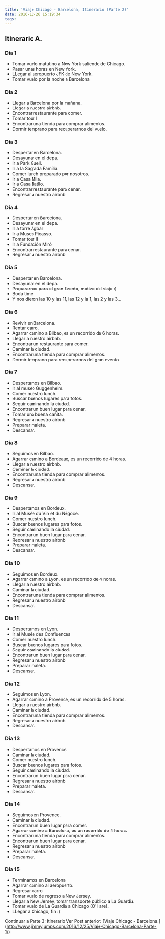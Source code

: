 ```yaml
---
title: 'Viaje Chicago - Barcelona, Itinerario (Parte 2)'
date: 2016-12-26 15:19:34
tags:
---
```


## Itinerario A.

### Día 1

- Tomar vuelo matutino a New York saliendo de Chicago.
- Pasar unas horas en New York.
- LLegar al aeropuerto JFK de New York.
- Tomar vuelo por la noche a Barcelona

### Día 2

- Llegar a Barcelona por la mañana.
- Llegar a nuestro airbnb.
- Encontrar restaurante para comer.
- Tomar tour I
- Encontrar una tienda para comprar alimentos.
- Dormir temprano para recuperarnos del vuelo.

### Día 3

- Despertar en Barcelona.
- Desayunar en el depa.
- Ir a Park Guell.
- Ir a la Sagrada Família.
- Comer lunch preparado por nosotros.
- Ir a Casa Mila.
- Ir a Casa Batllo.
- Encontrar restaurante para cenar.
- Regresar a nuestro airbnb.

### Día 4

- Despertar en Barcelona.
- Desayunar en el depa.
- Ir a torre Agbar
- Ir a Museo Picasso.
- Tomar tour II
- Ir a Fundación Miró
- Encontrar restaurante para cenar.
- Regresar a nuestro airbnb.

### Día 5

- Despertar en Barcelona.
- Desayunar en el depa.
- Prepararnos para el gran Evento, motivo del viaje :)
- Boda time
- Y nos dieron las 10 y las 11, las 12 y la 1, las 2 y las 3...

### Día 6

- Revivir en Barcelona.
- Rentar carro.
- Agarrar camino a Bilbao, es un recorrido de 6 horas.
- Llegar a nuestro airbnb.
- Encontrar un restaurante para comer.
- Caminar la ciudad.
- Encontrar una tienda para comprar alimentos.
- Dormir temprano para recuperarnos del gran evento.

### Día 7

- Despertamos en Bilbao.
- Ir al museo Guggenheim.
- Comer nuestro lunch.
- Buscar buenos lugares para fotos.
- Seguir caminando la ciudad.
- Encontrar un buen lugar para cenar.
- Tomar una buena cañita.
- Regresar a nuestro airbnb.
- Preparar maleta.
- Descansar.

### Día 8

- Seguimos en Bilbao.
- Agarrar camino a Bordeaux, es un recorrido de 4 horas.
- Llegar a nuestro airbnb.
- Caminar la ciudad.
- Encontrar una tienda para comprar alimentos.
- Regresar a nuestro airbnb.
- Descansar.

### Día 9

- Despertamos en Bordeux.
- Ir al Musée du Vin et du Négoce.
- Comer nuestro lunch.
- Buscar buenos lugares para fotos.
- Seguir caminando la ciudad.
- Encontrar un buen lugar para cenar.
- Regresar a nuestro airbnb.
- Preparar maleta.
- Descansar.

### Día 10

- Seguimos en Bordeux.
- Agarrar camino a Lyon, es un recorrido de 4 horas.
- Llegar a nuestro airbnb.
- Caminar la ciudad.
- Encontrar una tienda para comprar alimentos.
- Regresar a nuestro airbnb.
- Descansar.

### Día 11

- Despertamos en Lyon.
- Ir al Musée des Confluences
- Comer nuestro lunch.
- Buscar buenos lugares para fotos.
- Seguir caminando la ciudad.
- Encontrar un buen lugar para cenar.
- Regresar a nuestro airbnb.
- Preparar maleta.
- Descansar.

### Día 12

- Seguimos en Lyon.
- Agarrar camino a Provence, es un recorrido de 5 horas.
- Llegar a nuestro airbnb.
- Caminar la ciudad.
- Encontrar una tienda para comprar alimentos.
- Regresar a nuestro airbnb.
- Descansar.

### Día 13

- Despertamos en Provence.
- Caminar la ciudad.
- Comer nuestro lunch.
- Buscar buenos lugares para fotos.
- Seguir caminando la ciudad.
- Encontrar un buen lugar para cenar.
- Regresar a nuestro airbnb.
- Preparar maleta.
- Descansar.

### Día 14

- Seguimos en Provence.
- Caminar la ciudad.
- Encontrar un buen lugar para comer.
- Agarrar camino a Barcelona, es un recorrido de 4 horas.
- Encontrar una tienda para comprar alimentos.
- Encontrar un buen lugar para cenar.
- Regresar a nuestro airbnb.
- Preparar maleta.
- Descansar.


### Día 15

- Terminamos en Barcelona.
- Agarrar camino al aeropuerto.
- Regresar carro
- Tomar vuelo de regreso a New Jersey.
- Llegar a New Jersey, tomar transporte público a La Guardia.
- Tomar vuelo de La Guardia a Chicago (O'Hare).
- LLegar a Chicago, fin :)

Continuar a Parte 3: Itinerario
Ver Post anterior: [Viaje Chicago - Barcelona.] (http://www.jimmyjumps.com/2016/12/25/Viaje-Chicago-Barcelona-Parte-1/)
